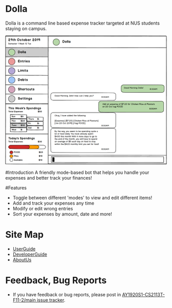 ﻿# Dolla
Dolla is a command line based expense tracker targeted at NUS students staying on campus.

![Mock Ui Image](/docs/images/Ui/Ui.png)

#Introduction
A friendly mode-based bot that helps you handle your expenses and better track your finances!

#Features
* Toggle between different 'modes' to view and edit different items!
* Add and track your expenses any time
* Modify or edit wrong entries
* Sort your expenses by amount, date and more!


# Site Map
* [UserGuide](docs/UserGuide.adoc)
* [DeveloperGuide](docs/DeveloperGuide.adoc)
* [AboutUs](docs/AboutUs.adoc)

# Feedback, Bug Reports

* If you have feedback or bug reports, please post in [AY1920S1-CS2113T-F11-2/main issue tracker](https://github.com/AY1920S1-CS2113T-F11-2/main/issues).

